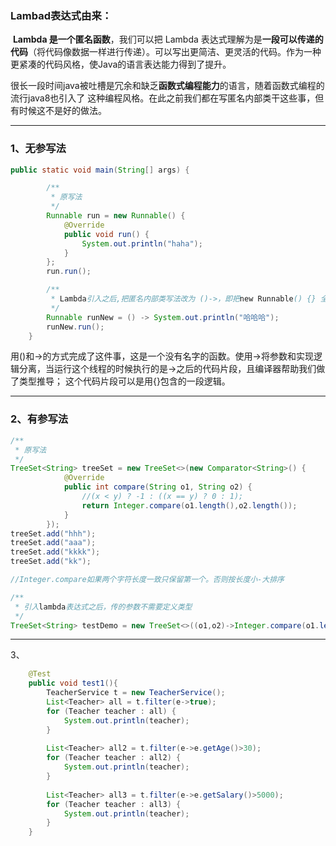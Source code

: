 ### Lambad表达式由来：

​	**Lambda 是一个匿名函数**，我们可以把 Lambda 表达式理解为是**一段可以传递的代码**（将代码像数据一样进行传递）。可以写出更简洁、更灵活的代码。作为一种更紧凑的代码风格，使Java的语言表达能力得到了提升。

​	很长一段时间java被吐槽是冗余和缺乏**函数式编程能力**的语言，随着函数式编程的流行java8也引入了 这种编程风格。在此之前我们都在写匿名内部类干这些事，但有时候这不是好的做法。

---

### 1、无参写法

~~~java
public static void main(String[] args) {

        /**
         * 原写法
         */
        Runnable run = new Runnable() {
            @Override
            public void run() {
                System.out.println("haha");
            }
        };
        run.run();

        /**
         * Lambda引入之后,把匿名内部类写法改为 ()->，即把new Runnable() {} 全部替换为 ()->
         */
        Runnable runNew = () -> System.out.println("哈哈哈");
        runNew.run();
    }
~~~

​	用()和->的方式完成了这件事，这是一个没有名字的函数。使用->将参数和实现逻辑分离，当运行这个线程的时候执行的是->之后的代码片段，且编译器帮助我们做了类型推导； 这个代码片段可以是用{}包含的一段逻辑。

---

### 2、有参写法

~~~java
/**
 * 原写法
 */
TreeSet<String> treeSet = new TreeSet<>(new Comparator<String>() {
            @Override
            public int compare(String o1, String o2) {
                //(x < y) ? -1 : ((x == y) ? 0 : 1);
                return Integer.compare(o1.length(),o2.length());
            }
        });
treeSet.add("hhh");
treeSet.add("aaa");
treeSet.add("kkkk");
treeSet.add("kk");

//Integer.compare如果两个字符长度一致只保留第一个。否则按长度小-大排序

/**
 * 引入lambda表达式之后，传的参数不需要定义类型
 */
TreeSet<String> testDemo = new TreeSet<>((o1,o2)->Integer.compare(o1.length(),o2.length()));
~~~

---

3、

~~~java
	@Test
	public void test1(){
		TeacherService t = new TeacherService();
		List<Teacher> all = t.filter(e->true);
		for (Teacher teacher : all) {
			System.out.println(teacher);
		}
		
		List<Teacher> all2 = t.filter(e->e.getAge()>30);
		for (Teacher teacher : all2) {
			System.out.println(teacher);
		}
		
		List<Teacher> all3 = t.filter(e->e.getSalary()>5000);
		for (Teacher teacher : all3) {
			System.out.println(teacher);
		}
	}
~~~

